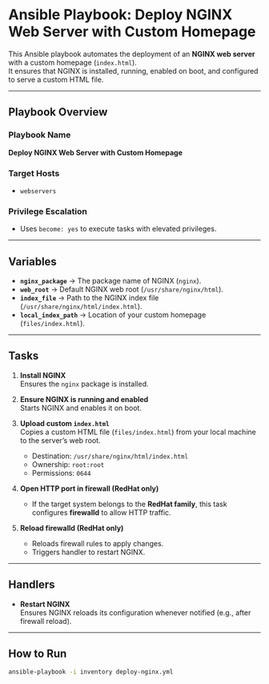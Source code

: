 # Ansible Playbook: Deploy NGINX Web Server with Custom Homepage

This Ansible playbook automates the deployment of an **NGINX web server** with a custom homepage (`index.html`).  
It ensures that NGINX is installed, running, enabled on boot, and configured to serve a custom HTML file.  

---

## Playbook Overview

### Playbook Name
**Deploy NGINX Web Server with Custom Homepage**

### Target Hosts
- `webservers`

### Privilege Escalation
- Uses `become: yes` to execute tasks with elevated privileges.

---

## Variables

- **`nginx_package`** → The package name of NGINX (`nginx`).  
- **`web_root`** → Default NGINX web root (`/usr/share/nginx/html`).  
- **`index_file`** → Path to the NGINX index file (`/usr/share/nginx/html/index.html`).  
- **`local_index_path`** → Location of your custom homepage (`files/index.html`).

---

## Tasks

1. **Install NGINX**  
   Ensures the `nginx` package is installed.

2. **Ensure NGINX is running and enabled**  
   Starts NGINX and enables it on boot.

3. **Upload custom `index.html`**  
   Copies a custom HTML file (`files/index.html`) from your local machine to the server’s web root.  
   - Destination: `/usr/share/nginx/html/index.html`  
   - Ownership: `root:root`  
   - Permissions: `0644`

4. **Open HTTP port in firewall (RedHat only)**  
   - If the target system belongs to the **RedHat family**, this task configures **firewalld** to allow HTTP traffic.

5. **Reload firewalld (RedHat only)**  
   - Reloads firewall rules to apply changes.  
   - Triggers handler to restart NGINX.

---

## Handlers

- **Restart NGINX**  
  Ensures NGINX reloads its configuration whenever notified (e.g., after firewall reload).

---

## How to Run

```bash
ansible-playbook -i inventory deploy-nginx.yml
